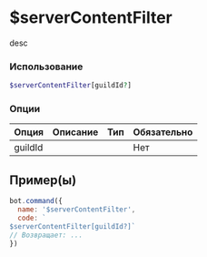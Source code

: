 # $serverContentFilter
desc
### Использование
```php
$serverContentFilter[guildId?]
```

### Опции

| Опция | Описание | Тип | Обязательно |
|--------|-------------|------|----------|
| guildId |  |  | Нет |  
## Пример(ы)

```javascript
bot.command({
  name: '$serverContentFilter',
  code: `
$serverContentFilter[guildId?]`
// Возвращает: ...
})
```